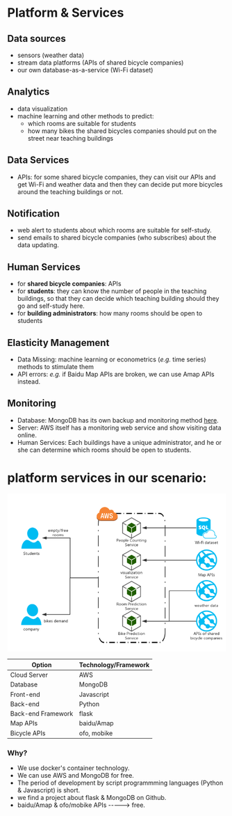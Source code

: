 # Platform & Services
## Data sources
* sensors (weather data)
* stream data platforms (APIs of shared bicycle companies)
* our own database-as-a-service (Wi-Fi dataset)

## Analytics
* data visualization
* machine learning and other methods to predict:
  * which rooms are suitable for students
  * how many bikes the shared bicycles companies should put on the street near teaching buildings

## Data Services
* APIs: for some shared bicycle companies, they can visit our APIs and get Wi-Fi and weather data and then they can decide put more bicycles around the teaching buildings or not.

## Notification
* web alert to students about which rooms are suitable for self-study.
* send emails to shared bicycle companies (who subscribes) about the data updating.

## Human Services
* for **shared bicycle companies**: APIs
* for **students**: they can know the number of people in the teaching buildings, so that they can decide which teaching building should they go and self-study here.
* for **building administrators**: how many rooms should be open to students

## Elasticity Management
* Data Missing: machine learning or econometrics (*e.g.* time series) methods to stimulate them
* API errors: *e.g.* if Baidu Map APIs are broken, we can use Amap APIs instead.

## Monitoring
* Database: MongoDB has its own backup and monitoring method [here](https://docs.mongodb.com/manual/administration).
* Server: AWS itself has a monitoring web service and show visiting data online.
* Human Services: Each buildings have a unique administrator, and he or she can determine which rooms should be open to students.

# platform services in our scenario:

![P&S](architecture.png)

| Option | Technology/Framework
| --------   | -----
| Cloud Server |AWS
| Database | MongoDB
| Front-end | Javascript
| Back-end | Python
| Back-end Framework | flask
| Map APIs | baidu/Amap
| Bicycle APIs | ofo, mobike

### Why?
* We use docker's container technology.
* We can use AWS and MongoDB for free.
* The period of development by script programmming languages (Python & Javascript) is short.
* we find a project about flask & MongoDB on Github.
* baidu/Amap & ofo/mobike APIs -----> free.
